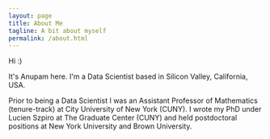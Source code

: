 ```yaml
---
layout: page
title: About Me
tagline: A bit about myself
permalink: /about.html
---
```


Hi :)

It's Anupam here. I'm a Data Scientist based in Silicon Valley, California, USA. 

Prior to being a Data Scientist I was an Assistant Professor of Mathematics (tenure-track) at City University of New York (CUNY). I wrote my PhD under Lucien Szpiro at The Graduate Center (CUNY) and held postdoctoral positions at New York University and Brown University. 
